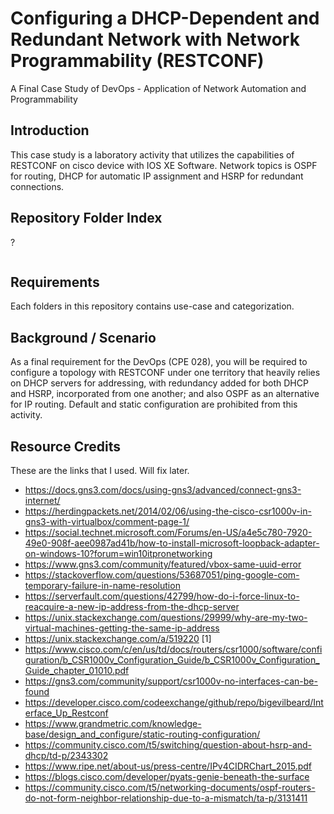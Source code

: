 # Configuring a DHCP-Dependent and Redundant Network with Network Programmability (RESTCONF)
A Final Case Study of DevOps - Application of Network Automation and Programmability


## Introduction
This case study is a laboratory activity that utilizes the capabilities of RESTCONF on cisco device with IOS XE Software. Network topics is OSPF for routing, DHCP for automatic IP assignment and HSRP for redundant connections.

## Repository Folder Index
?

```text
```

## Requirements
Each folders in this repository contains use-case and categorization.

## Background / Scenario
As a final requirement for the DevOps (CPE 028), you will be required to configure a topology with RESTCONF under one territory that heavily relies on DHCP servers for addressing, with redundancy added for both DHCP and HSRP, incorporated from one another; and also OSPF as an alternative for IP routing. Default and static configuration are prohibited from this activity.


## Resource Credits
These are the links that I used. Will fix later.

- https://docs.gns3.com/docs/using-gns3/advanced/connect-gns3-internet/
- https://herdingpackets.net/2014/02/06/using-the-cisco-csr1000v-in-gns3-with-virtualbox/comment-page-1/
- https://social.technet.microsoft.com/Forums/en-US/a4e5c780-7920-49e0-908f-aee0987ad41b/how-to-install-microsoft-loopback-adapter-on-windows-10?forum=win10itpronetworking
- https://www.gns3.com/community/featured/vbox-same-uuid-error
- https://stackoverflow.com/questions/53687051/ping-google-com-temporary-failure-in-name-resolution
- https://serverfault.com/questions/42799/how-do-i-force-linux-to-reacquire-a-new-ip-address-from-the-dhcp-server
- https://unix.stackexchange.com/questions/29999/why-are-my-two-virtual-machines-getting-the-same-ip-address
- https://unix.stackexchange.com/a/519220 [1]
- https://www.cisco.com/c/en/us/td/docs/routers/csr1000/software/configuration/b_CSR1000v_Configuration_Guide/b_CSR1000v_Configuration_Guide_chapter_01010.pdf
- https://gns3.com/community/support/csr1000v-no-interfaces-can-be-found
- https://developer.cisco.com/codeexchange/github/repo/bigevilbeard/Interface_Up_Restconf
- https://www.grandmetric.com/knowledge-base/design_and_configure/static-routing-configuration/
- https://community.cisco.com/t5/switching/question-about-hsrp-and-dhcp/td-p/2343302
- https://www.ripe.net/about-us/press-centre/IPv4CIDRChart_2015.pdf
- https://blogs.cisco.com/developer/pyats-genie-beneath-the-surface
- https://community.cisco.com/t5/networking-documents/ospf-routers-do-not-form-neighbor-relationship-due-to-a-mismatch/ta-p/3131411



